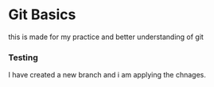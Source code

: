# Git Basics

this is made for my practice and better understanding of git

### Testing

I have created a new branch and i am applying the chnages.

